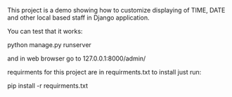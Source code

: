 This project is a demo showing how to customize displaying of TIME, DATE and other local based staff in Django application.

You can test that it works:

python manage.py runserver

and in web browser go to 127.0.0.1:8000/admin/

requirments for this project are in requirments.txt to install just run:

pip install -r requirments.txt
